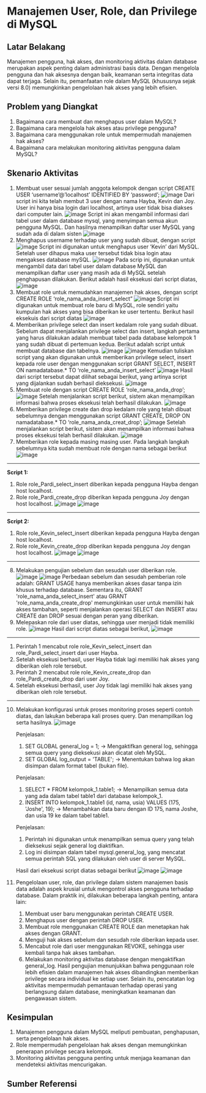 # Manajemen User, Role, dan Privilege di MySQL

## Latar Belakang
Manajemen pengguna, hak akses, dan monitoring aktivitas dalam database merupakan aspek penting dalam administrasi basis data. Dengan mengelola pengguna dan hak aksesnya dengan baik, keamanan serta integritas data dapat terjaga. Selain itu, pemanfaatan role dalam MySQL (khususnya sejak versi 8.0) memungkinkan pengelolaan hak akses yang lebih efisien.

## Problem yang Diangkat
1. Bagaimana cara membuat dan menghapus user dalam MySQL?
2. Bagaimana cara mengelola hak akses atau privilege pengguna?
3. Bagaimana cara menggunakan role untuk mempermudah manajemen hak akses?
4. Bagaimana cara melakukan monitoring aktivitas pengguna dalam MySQL?

## Skenario Aktivitas
1. Membuat user sesuai jumlah anggota kelompok dengan script CREATE USER ‘username’@’localhost’ IDENTIFIED BY ‘password’;
   ![image](https://github.com/user-attachments/assets/62096dcc-faa0-48e2-a67e-a9c2302ff61c)
   Dari script ini kita telah membut 3 user dengan nama Hayba, Kevin dan Joy. User ini hanya bisa login dari localhost, artinya user tidak bisa diakses dari computer lain.
   ![image](https://github.com/user-attachments/assets/a37f255a-7efb-4ffd-b63c-df321bdcc871)
   Script ini akan mengambil informasi dari tabel user dalam database mysql, yang menyimpan semua akun pengguna MySQL. Dan hasilnya menampilkan daftar user MySQL yang sudah ada di dalam sisten
   ![image](https://github.com/user-attachments/assets/e20cda05-287f-45a2-89f5-fb8a1ebc8d5f)
2. Menghapus username terhadap user yang sudah dibuat, dengan script
   ![image](https://github.com/user-attachments/assets/8ba70908-d331-44b9-b7e7-485df32b1700)
   Script ini digunakan untuk menghapus user ‘Kevin’ dari MySQL. Setelah user dihapus maka user tersebut tidak bisa login atau mengakses database mySQL.
   ![image](https://github.com/user-attachments/assets/3b4e9348-44c4-4895-b379-5d8f0f6156f4)
   Pada scrip ini, digunakan untuk mengambil data dari tabel user dalam database MySQL dan menampilkan daftar user yang masih ada di MySQL setelah penghapusan dilakukan.
   Berikut adalah hasil eksekusi dari script diatas,
   ![image](https://github.com/user-attachments/assets/4f4c4d9d-4c23-41f7-804c-08b880bd6367)
3. Membuat role untuk memudahkan manajemen hak akses, dengan script
   CREATE ROLE ‘role_nama_anda_insert_select”
   ![image](https://github.com/user-attachments/assets/e615257e-291e-40dd-96cd-e2e99c41ffb0)
   Script ini digunakan untuk membuat role baru di MySQL, role sendiri yaitu kumpulan hak akses yang bisa diberikan ke user tertentu. Berikut hasil eksekuis dari script diatas
   ![image](https://github.com/user-attachments/assets/c5de394a-c491-49b3-8892-53edda375ff2)
4. Memberikan privilege select dan insert kedalam role yang sudah dibuat. Sebelum dapat menjalankan privilege select dan insert, langkah pertama yang harus dilakukan adalah membuat tabel pada database kelompok 1 yang sudah dibuat di pertemuan kedua. Berikut adalah script untuk membuat database dan tabelnya.
   ![image](https://github.com/user-attachments/assets/dd5cfbb9-c2fe-4d00-b28e-499f598d7bb6)
   ![image](https://github.com/user-attachments/assets/26af1b36-6026-416c-bb1c-6e386d15a418)
   Kemudian tuliskan script yang akan digunakan untuk memberikan privilege select, insert kepada role user dengan menggunakan script
   GRANT SELECT, INSERT ON namadatabase.* TO ‘role_nama_anda_insert_select’
   ![image](https://github.com/user-attachments/assets/88b647c9-172b-422b-9a86-8c2919ed9c65)
   Hasil dari script tersebut dapat dilihat sebagai berikut, yang artinya script yang dijalankan sudah berhasil dieksekusi.
   ![image](https://github.com/user-attachments/assets/30d1a3a7-87c9-4f75-9aa6-a1abe1d6feac)
5. Membuat role dengan script
   CREATE ROLE  ‘role_nama_anda_drop’;
   ![image](https://github.com/user-attachments/assets/c59ef953-58ce-4dcc-829e-80c938cccd22)
   Setelah menjalankan script berikut, sistem akan menampilkan informasi bahwa proses eksekusi telah berhasil dilakukan.
   ![image](https://github.com/user-attachments/assets/8a99bb09-742c-4a8a-a39a-f25829ef59c3)
6. Memberikan privilege create dan drop kedalam role yang telah dibuat sebelumnya dengan menggunakan script
   GRANT CREATE, DROP ON namadatabase.* TO ‘role_nama_anda_creat_drop’;
   ![image](https://github.com/user-attachments/assets/31a95307-2674-4456-8700-4826d49ac33f)
   Setelah menjalankan script berikut, sistem akan menampilkan informasi bahwa proses eksekusi telah berhasil dilakukan.
   ![image](https://github.com/user-attachments/assets/7ccb63b5-b8f3-4286-82cc-237e594ebf28)
7. Memberikan role kepada masing masing user. Pada langkah langkah sebelumnya kita sudah membuat role dengan nama sebagai berikut
   ![image](https://github.com/user-attachments/assets/8f6c113c-f996-475b-a68f-6981df22186b)
---   
   **Script 1:**
   1. Role role_Pardi_select_insert diberikan kepada pengguna Hayba dengan host localhost.
   2. Role role_Pardi_create_drop diberikan kepada pengguna Joy dengan host localhost.
   ![image](https://github.com/user-attachments/assets/1c8269d0-9333-45a1-a767-88ee464b1838)
   ![image](https://github.com/user-attachments/assets/6c892466-0f9e-48a0-8b8e-302065212ac2)
---
  **Script 2:**
   1. Role role_Kevin_select_insert diberikan kepada pengguna Hayba dengan host localhost.
   2. Role role_Kevin_create_drop diberikan kepada pengguna Joy dengan host localhost.
   ![image](https://github.com/user-attachments/assets/eccf1777-042f-4f81-8188-b8ea356ddaad)
   ![image](https://github.com/user-attachments/assets/b2b4e145-9702-4e58-8c2a-3a4940d2b295)
---
8. Melakukan pengujian sebelum dan sesudah user diberikan role.
   ![image](https://github.com/user-attachments/assets/f845238a-1166-437b-83c5-02a900f06e26)
   ![image](https://github.com/user-attachments/assets/a7a8cbc6-a1c2-4873-a912-8e32efbcc221)
   Perbedaan sebelum dan sesudah pemberian role adalah: GRANT USAGE hanya memberikan akses dasar tanpa izin khusus terhadap database. Sementara itu, GRANT 'role_nama_anda_select_insert' atau GRANT 'role_nama_anda_create_drop' memungkinkan user untuk memiliki hak akses tambahan, seperti menjalankan operasi SELECT dan INSERT atau CREATE dan DROP sesuai dengan peran yang diberikan.
9. Melepaskan role dari user diatas, sehingga user menjadi tidak memiliki role.
   ![image](https://github.com/user-attachments/assets/7e9e4de5-5794-47a3-9440-9c0e62d304c6)
   Hasil dari script diatas sebagai berikut,
   ![image](https://github.com/user-attachments/assets/c189e40f-fe6e-4813-ad09-cf64350467df)
---
   1. Perintah 1 mencabut role role_Kevin_select_insert dan role_Pardi_select_insert dari user Hayba.
   2. Setelah eksekusi berhasil, user Hayba tidak lagi memiliki hak akses yang diberikan oleh role tersebut.
   3. Perintah 2 mencabut role role_Kevin_create_drop dan role_Pardi_create_drop dari user Joy.
   4. Setelah eksekusi berhasil, user Joy tidak lagi memiliki hak akses yang diberikan oleh role tersebut.
---
10. Melakukan konfigurasi untuk proses monitoring proses seperti contoh diatas, dan lakukan beberapa kali proses query. Dan menampilkan log serta hasilnya.
    ![image](https://github.com/user-attachments/assets/cdf3d208-b704-44be-b220-898e2b2b7e0a)

    Penjelasan:
      1. SET GLOBAL general_log = 1; → Mengaktifkan general log, sehingga semua query yang dieksekusi akan dicatat oleh MySQL.
      2. SET GLOBAL log_output = 'TABLE'; → Menentukan bahwa log akan disimpan dalam format tabel (bukan file).

    Penjelasan:
      1. SELECT * FROM kelompok_1.table1; → Menampilkan semua data yang ada dalam tabel table1 dari database kelompok_1.
      2. INSERT INTO kelompok_1.table1 (id, nama, usia) VALUES (175, 'Joshe', 19); → Menambahkan data baru dengan ID 175, nama Joshe, dan usia 19 ke dalam tabel table1.

     Penjelasan:
      1. Perintah ini digunakan untuk menampilkan semua query yang telah dieksekusi sejak general log diaktifkan.
      2. Log ini disimpan dalam tabel mysql.general_log, yang mencatat semua perintah SQL yang dilakukan oleh user di server MySQL.
    
    Hasil dari eksekusi script diatas sebagai berikut
    ![image](https://github.com/user-attachments/assets/3b6ffe8c-9b10-4f21-9261-aa1e8ce94d95)
    ![image](https://github.com/user-attachments/assets/262ad37f-bd26-404b-976e-973e3191ff13)

12. Pengelolaan user, role, dan privilege dalam sistem manajemen basis data adalah aspek krusial untuk mengontrol akses pengguna terhadap database. Dalam praktik ini, dilakukan beberapa langkah penting, antara lain:
    1. Membuat user baru menggunakan perintah CREATE USER.
    2. Menghapus user dengan perintah DROP USER.
    3. Membuat role menggunakan CREATE ROLE dan menetapkan hak akses dengan GRANT.
    4. Menguji hak akses sebelum dan sesudah role diberikan kepada user.
    5. Mencabut role dari user menggunakan REVOKE, sehingga user kembali tanpa hak akses tambahan.
    6. Melakukan monitoring aktivitas database dengan mengaktifkan general_log.
    Hasil pengujian menunjukkan bahwa penggunaan role lebih efisien dalam manajemen hak akses dibandingkan memberikan privilege secara individual ke setiap user. Selain itu, pencatatan log aktivitas mempermudah pemantauan terhadap operasi yang berlangsung dalam database, meningkatkan keamanan dan pengawasan sistem.

## Kesimpulan
1. Manajemen pengguna dalam MySQL meliputi pembuatan, penghapusan, serta pengelolaan hak akses.
2. Role mempermudah pengelolaan hak akses dengan memungkinkan penerapan privilege secara kelompok.
3. Monitoring aktivitas pengguna penting untuk menjaga keamanan dan mendeteksi aktivitas mencurigakan.

## Sumber Referensi




